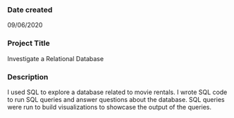 ### Date created
09/06/2020

### Project Title
Investigate a Relational Database

### Description
I used SQL to explore a database related to movie rentals. I wrote SQL code to run SQL queries and answer questions about the database. SQL queries were run to build visualizations to showcase the output of the queries.
